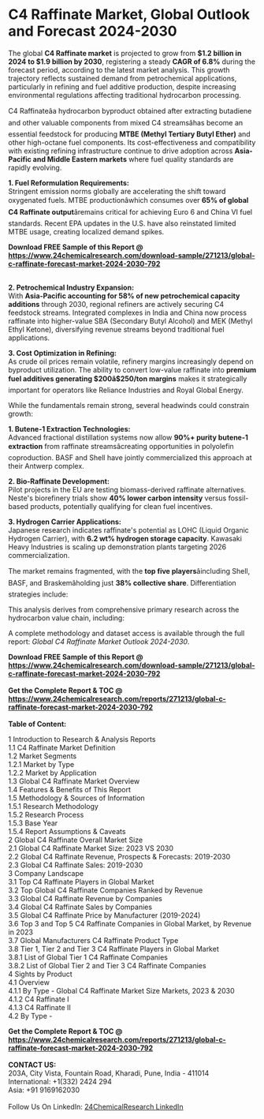 <h1>C4 Raffinate Market, Global Outlook and Forecast 2024-2030</h1><p>The global <strong>C4 Raffinate market</strong> is projected to grow from <strong>$1.2 billion in 2024 to $1.9 billion by 2030</strong>, registering a steady <strong>CAGR of 6.8%</strong> during the forecast period, according to the latest market analysis. This growth trajectory reflects sustained demand from petrochemical applications, particularly in refining and fuel additive production, despite increasing environmental regulations affecting traditional hydrocarbon processing.</p><p>C4 Raffinateâa hydrocarbon byproduct obtained after extracting butadiene and other valuable components from mixed C4 streamsâhas become an essential feedstock for producing <strong>MTBE (Methyl Tertiary Butyl Ether)</strong> and other high-octane fuel components. Its cost-effectiveness and compatibility with existing refining infrastructure continue to drive adoption across <strong>Asia-Pacific and Middle Eastern markets</strong> where fuel quality standards are rapidly evolving.</p><p><strong>1. Fuel Reformulation Requirements:</strong><br>
Stringent emission norms globally are accelerating the shift toward oxygenated fuels. MTBE productionâwhich consumes over <strong>65% of global C4 Raffinate output</strong>âremains critical for achieving Euro 6 and China VI fuel standards. Recent EPA updates in the U.S. have also reinstated limited MTBE usage, creating localized demand spikes.</p><div><b>Download FREE Sample of this Report @ 
            <a href="https://www.24chemicalresearch.com/download-sample/271213/global-c-raffinate-forecast-market-2024-2030-792">
            https://www.24chemicalresearch.com/download-sample/271213/global-c-raffinate-forecast-market-2024-2030-792</a></b></div><br><p><strong>2. Petrochemical Industry Expansion:</strong><br>
With <strong>Asia-Pacific accounting for 58% of new petrochemical capacity additions</strong> through 2030, regional refiners are actively securing C4 feedstock streams. Integrated complexes in India and China now process raffinate into higher-value SBA (Secondary Butyl Alcohol) and MEK (Methyl Ethyl Ketone), diversifying revenue streams beyond traditional fuel applications.</p><p><strong>3. Cost Optimization in Refining:</strong><br>
As crude oil prices remain volatile, refinery margins increasingly depend on byproduct utilization. The ability to convert low-value raffinate into <strong>premium fuel additives generating $200â$250/ton margins</strong> makes it strategically important for operators like Reliance Industries and Royal Global Energy.</p><p>While the fundamentals remain strong, several headwinds could constrain growth:</p><p><strong>1. Butene-1 Extraction Technologies:</strong><br>
Advanced fractional distillation systems now allow <strong>90%+ purity butene-1 extraction</strong> from raffinate streamsâcreating opportunities in polyolefin coproduction. BASF and Shell have jointly commercialized this approach at their Antwerp complex.</p><p><strong>2. Bio-Raffinate Development:</strong><br>
Pilot projects in the EU are testing biomass-derived raffinate alternatives. Neste's biorefinery trials show <strong>40% lower carbon intensity</strong> versus fossil-based products, potentially qualifying for clean fuel incentives.</p><p><strong>3. Hydrogen Carrier Applications:</strong><br>
Japanese research indicates raffinate's potential as LOHC (Liquid Organic Hydrogen Carrier), with <strong>6.2 wt% hydrogen storage capacity</strong>. Kawasaki Heavy Industries is scaling up demonstration plants targeting 2026 commercialization.</p><p>The market remains fragmented, with the <strong>top five players</strong>âincluding Shell, BASF, and Braskemâholding just <strong>38% collective share</strong>. Differentiation strategies include:
</p><p>This analysis derives from comprehensive primary research across the hydrocarbon value chain, including:
</p><p>A complete methodology and dataset access is available through the full report: <em>Global C4 Raffinate Market Outlook 2024-2030</em>.</p><div><b>Download FREE Sample of this Report @ 
            <a href="https://www.24chemicalresearch.com/download-sample/271213/global-c-raffinate-forecast-market-2024-2030-792">
            https://www.24chemicalresearch.com/download-sample/271213/global-c-raffinate-forecast-market-2024-2030-792</a></b></div><br><div><b>Get the Complete Report & TOC @ 
            <a href="https://www.24chemicalresearch.com/reports/271213/global-c-raffinate-forecast-market-2024-2030-792">
            https://www.24chemicalresearch.com/reports/271213/global-c-raffinate-forecast-market-2024-2030-792</a></b></div><br>
            <b>Table of Content:</b><p>1 Introduction to Research & Analysis Reports<br />
    1.1 C4 Raffinate Market Definition<br />
    1.2 Market Segments<br />
        1.2.1 Market by Type<br />
        1.2.2 Market by Application<br />
    1.3 Global C4 Raffinate Market Overview<br />
    1.4 Features & Benefits of This Report<br />
    1.5 Methodology & Sources of Information<br />
        1.5.1 Research Methodology<br />
        1.5.2 Research Process<br />
        1.5.3 Base Year<br />
        1.5.4 Report Assumptions & Caveats<br />
2 Global C4 Raffinate Overall Market Size<br />
    2.1 Global C4 Raffinate Market Size: 2023 VS 2030<br />
    2.2 Global C4 Raffinate Revenue, Prospects & Forecasts: 2019-2030<br />
    2.3 Global C4 Raffinate Sales: 2019-2030<br />
3 Company Landscape<br />
    3.1 Top C4 Raffinate Players in Global Market<br />
    3.2 Top Global C4 Raffinate Companies Ranked by Revenue<br />
    3.3 Global C4 Raffinate Revenue by Companies<br />
    3.4 Global C4 Raffinate Sales by Companies<br />
    3.5 Global C4 Raffinate Price by Manufacturer (2019-2024)<br />
    3.6 Top 3 and Top 5 C4 Raffinate Companies in Global Market, by Revenue in 2023<br />
    3.7 Global Manufacturers C4 Raffinate Product Type<br />
    3.8 Tier 1, Tier 2 and Tier 3 C4 Raffinate Players in Global Market<br />
        3.8.1 List of Global Tier 1 C4 Raffinate Companies<br />
        3.8.2 List of Global Tier 2 and Tier 3 C4 Raffinate Companies<br />
4 Sights by Product<br />
    4.1 Overview<br />
        4.1.1 By Type - Global C4 Raffinate Market Size Markets, 2023 & 2030<br />
        4.1.2 C4 Raffinate I<br />
        4.1.3 C4 Raffinate II<br />
    4.2 By Type -</p><div><b>Get the Complete Report & TOC @ 
            <a href="https://www.24chemicalresearch.com/reports/271213/global-c-raffinate-forecast-market-2024-2030-792">
            https://www.24chemicalresearch.com/reports/271213/global-c-raffinate-forecast-market-2024-2030-792</a></b></div><br><b>CONTACT US:</b><br>
            203A, City Vista, Fountain Road, Kharadi, Pune, India - 411014<br>
            International: +1(332) 2424 294<br>
            Asia: +91 9169162030 <br><br>
            Follow Us On LinkedIn: <a href="https://www.linkedin.com/company/24chemicalresearch/">24ChemicalResearch LinkedIn</a>